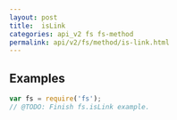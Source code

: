 ```yaml
---
layout: post
title:  isLink
categories: api_v2 fs fs-method
permalink: api/v2/fs/method/is-link.html
---
```


## Examples

```javascript
var fs = require('fs');
// @TODO: Finish fs.isLink example.
```








